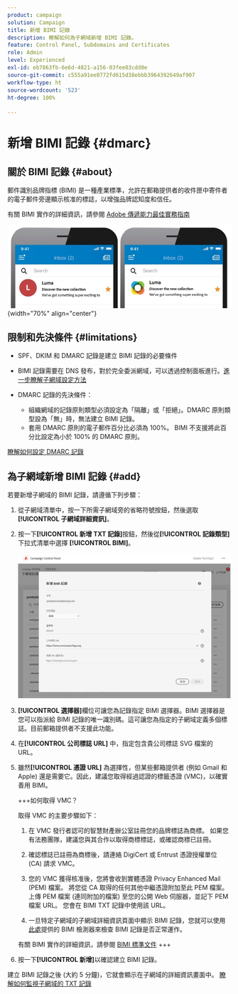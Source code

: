 ```yaml
---
product: campaign
solution: Campaign
title: 新增 BIMI 記錄
description: 瞭解如何為子網域新增 BIMI 記錄。
feature: Control Panel, Subdomains and Certificates
role: Admin
level: Experienced
exl-id: eb7863fb-6e6d-4821-a156-03fee03cdd0e
source-git-commit: c555a91ee0772fd615d38ebbb3964392649af907
workflow-type: ht
source-wordcount: '523'
ht-degree: 100%

---
```


# 新增 BIMI 記錄 {#dmarc}

## 關於 BIMI 記錄 {#about}

郵件識別品牌指標 (BIMI) 是一種產業標準，允許在郵箱提供者的收件匣中寄件者的電子郵件旁邊顯示核准的標誌，以增強品牌認知度和信任。

有關 BIMI 實作的詳細資訊，請參閱 [Adobe 傳遞能力最佳實務指南](https://experienceleague.adobe.com/docs/deliverability-learn/deliverability-best-practice-guide/additional-resources/technotes/implement-bimi.html?lang=zh-Hant)

![](assets/bimi-example.png){width="70%" align="center"}

## 限制和先決條件 {#limitations}

* SPF、DKIM 和 DMARC 記錄是建立 BIMI 記錄的必要條件

* BIMI 記錄需要在 DNS 發布，對於完全委派網域，可以透過控制面板進行。[進一步瞭解子網域設定方法](subdomains-branding.md#subdomain-delegation-methods)

* DMARC 記錄的先決條件：

   * 組織網域的記錄原則類型必須設定為「隔離」或「拒絕」。DMARC 原則類型設為「無」時，無法建立 BIMI 記錄。
   * 套用 DMARC 原則的電子郵件百分比必須為 100%。 BIMI 不支援將此百分比設定為小於 100% 的 DMARC 原則。

[瞭解如何設定 DMARC 記錄](dmarc.md)

## 為子網域新增 BIMI 記錄 {#add}

若要新增子網域的 BIMI 記錄，請遵循下列步驟：

1. 從子網域清單中，按一下所需子網域旁的省略符號按鈕，然後選取&#x200B;**[!UICONTROL 子網域詳細資訊]**。

1. 按一下&#x200B;**[!UICONTROL 新增 TXT 記錄]**&#x200B;按鈕，然後從&#x200B;**[!UICONTROL 記錄類型]**&#x200B;下拉式清單中選擇 **[!UICONTROL BIMI]**。

   ![](assets/bimi-add.png)

1. **[!UICONTROL 選擇器]**&#x200B;欄位可讓您為記錄指定 BIMI 選擇器。BIMI 選擇器是您可以指派給 BIMI 記錄的唯一識別碼。這可讓您為指定的子網域定義多個標誌。目前郵箱提供者不支援此功能。

1. 在&#x200B;**[!UICONTROL 公司標誌 URL]** 中，指定包含貴公司標誌 SVG 檔案的 URL。

1. 雖然&#x200B;**[!UICONTROL 憑證 URL]** 為選擇性，但某些郵箱提供者 (例如 Gmail 和 Apple) 還是需要它。因此，建議您取得經過認證的標籤憑證 (VMC)，以確實善用 BIMI。

   +++如何取得 VMC？

   取得 VMC 的主要步驟如下：

   1. 在 VMC 發行者認可的智慧財產辦公室註冊您的品牌標誌為商標。 如果您有法務團隊，建議您與其合作以取得商標標誌，或確認商標已註冊。 

   1. 確認標誌已註冊為商標後，請連絡 DigiCert 或 Entrust 憑證授權單位 (CA) 請求 VMC。

   1. 您的 VMC 獲得核准後，您將會收到實體憑證 Privacy Enhanced Mail (PEM) 檔案。 將您從 CA 取得的任何其他中繼憑證附加至此 PEM 檔案。 上傳 PEM 檔案 (連同附加的檔案) 至您的公開 Web 伺服器，並記下 PEM 檔案 URL。 您會在 BIMI TXT 記錄中使用該 URL。

   1. 一旦特定子網域的子網域詳細資訊頁面中顯示 BIMI 記錄，您就可以使用[此處](https://bimigroup.org/bimi-generator/)提供的 BIMI 檢測器來檢查 BIMI 記錄是否正常運作。

   有關 BIMI 實作的詳細資訊，請參閱 [BIMI 標準文件](https://bimigroup.org/implementation-guide/)
+++

1. 按一下&#x200B;**[!UICONTROL 新增]**&#x200B;以確認建立 BIMI 記錄。

建立 BIMI 記錄之後 (大約 5 分鐘)，它就會顯示在子網域的詳細資訊畫面中。 [瞭解如何監視子網域的 TXT 記錄](gs-txt-records.md#monitor)

